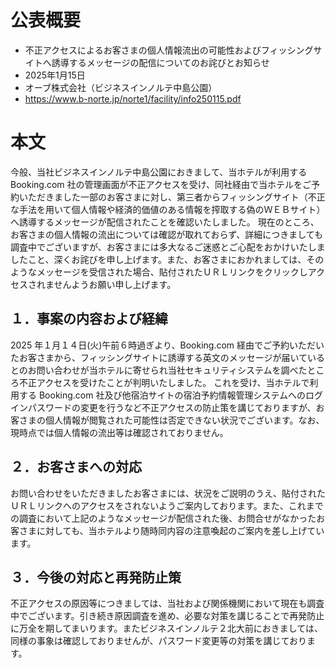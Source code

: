 # 公表概要
- 不正アクセスによるお客さまの個人情報流出の可能性およびフィッシングサイトへ誘導するメッセージの配信についてのお詫びとお知らせ
- 2025年1月15日
- オーブ株式会社（ビジネスインノルテ中島公園）
- https://www.b-norte.jp/norte1/facility/info250115.pdf

# 本文
今般、当社ビジネスインノルテ中島公園におきまして、当ホテルが利用する Booking.com 社の管理画面が不正アクセスを受け、同社経由で当ホテルをご予約いただきました一部のお客さまに対し、第三者からフィッシングサイト（不正な手法を用いて個人情報や経済的価値のある情報を搾取する偽のＷＥＢサイト）へ誘導するメッセージが配信されたことを確認いたしました。 現在のところ、お客さまの個人情報の流出については確認が取れておらず、詳細につきましても調査中でございますが、お客さまには多大なるご迷惑とご心配をおかけいたしましたこと、深くお詫びを申し上げます。また、お客さまにおかれましては、そのようなメッセージを受信された場合、貼付されたＵＲＬリンクをクリックしアクセスされませんようお願い申し上げます。

## １．事案の内容および経緯
2025 年１月１４日(火)午前６時過ぎより、Booking.com 経由でご予約いただいたお客さまから、フィッシングサイトに誘導する英文のメッセージが届いているとのお問い合わせが当ホテルに寄せられ当社セキュリティシステムを調べたところ不正アクセスを受けたことが判明いたしました。 これを受け、当ホテルで利用する Booking.com 社及び他宿泊サイトの宿泊予約情報管理システムへのログインパスワードの変更を行うなど不正アクセスの防止策を講じておりますが、お客さまの個人情報が閲覧された可能性は否定できない状況でございます。なお、現時点では個人情報の流出等は確認されておりません。

## ２．お客さまへの対応
お問い合わせをいただきましたお客さまには、状況をご説明のうえ、貼付されたＵＲＬリンクへのアクセスをされないようご案内しております。また、これまでの調査において上記のようなメッセージが配信された後、お問合せがなかったお客さまに対しても、当ホテルより随時同内容の注意喚起のご案内を差し上げています。

## ３．今後の対応と再発防止策
不正アクセスの原因等につきましては、当社および関係機関において現在も調査中でございます。引き続き原因調査を進め、必要な対策を講じることで再発防止に万全を期してまいります。またビジネスインノルテ２北大前におきましては、同様の事象は確認しておりませんが、パスワード変更等の対策を講じております。
